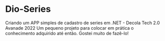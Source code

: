 # Dio-Series
Criando um APP simples de cadastro de series em .NET - Decola Tech  2.0 Avanade 2022
Um pequeno projeto para colocar em prática o conhecimento adquirido até então. Gostei muito de fazê-lo!
